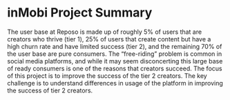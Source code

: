 # inMobi Project Summary
The user base at Reposo is made up of roughly 5% of users that are creators who thrive (tier 1), 25% of users that create content but have a high churn rate and have limited success (tier 2), and the remaining 70% of the user base are pure consumers. The “free-riding” problem is common in social media platforms, and while it may seem disconcerting this large base of ready consumers is one of the reasons that creators succeed. The focus of this project is to improve the success of the tier 2 creators. The key challenge is to understand differences in usage of the platform in improving the success of tier 2 creators.
